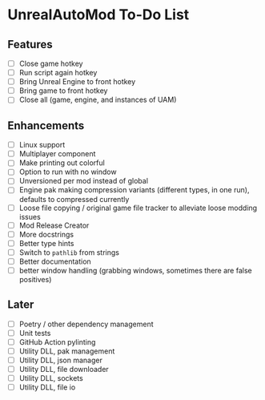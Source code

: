 # UnrealAutoMod To-Do List

## Features
- [ ] Close game hotkey
- [ ] Run script again hotkey
- [ ] Bring Unreal Engine to front hotkey
- [ ] Bring game to front hotkey
- [ ] Close all (game, engine, and instances of UAM)

## Enhancements
- [ ] Linux support
- [ ] Multiplayer component
- [ ] Make printing out colorful
- [ ] Option to run with no window
- [ ] Unversioned per mod instead of global
- [ ] Engine pak making compression variants (different types, in one run), defaults to compressed currently
- [ ] Loose file copying / original game file tracker to alleviate loose modding issues
- [ ] Mod Release Creator
- [ ] More docstrings
- [ ] Better type hints
- [ ] Switch to `pathlib` from strings
- [ ] Better documentation
- [ ] better window handling (grabbing windows, sometimes there are false positives)

## Later
- [ ] Poetry / other dependency management
- [ ] Unit tests
- [ ] GitHub Action pylinting
- [ ] Utility DLL, pak management
- [ ] Utility DLL, json manager
- [ ] Utility DLL, file downloader
- [ ] Utility DLL, sockets
- [ ] Utility DLL, file io
